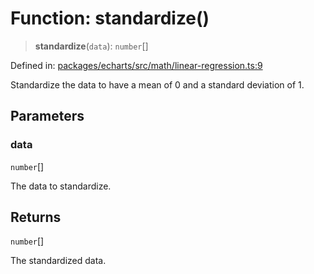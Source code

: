 # Function: standardize()

> **standardize**(`data`): `number`[]

Defined in: [packages/echarts/src/math/linear-regression.ts:9](https://github.com/GeoDaCenter/openassistant/blob/994a31d776db171047aa7cd650eb798b5317f644/packages/echarts/src/math/linear-regression.ts#L9)

Standardize the data to have a mean of 0 and a standard deviation of 1.

## Parameters

### data

`number`[]

The data to standardize.

## Returns

`number`[]

The standardized data.
